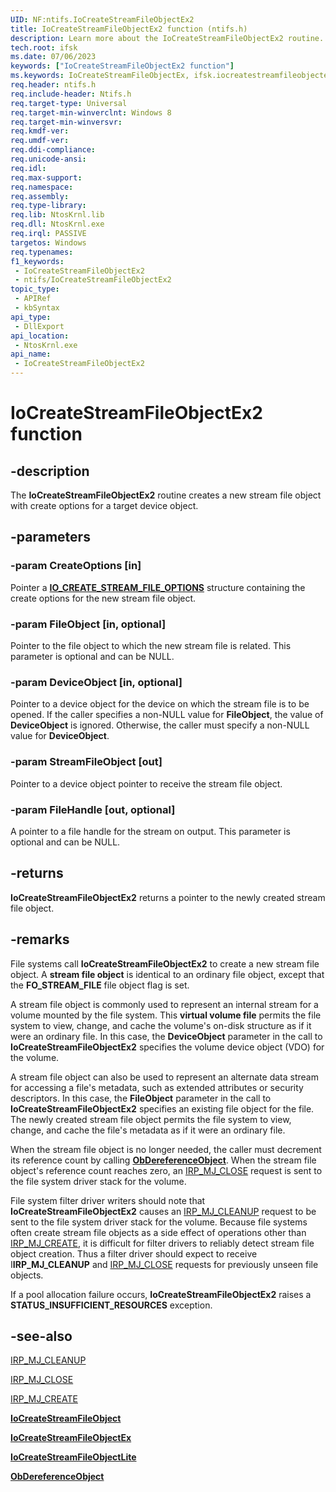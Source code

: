 ```yaml
---
UID: NF:ntifs.IoCreateStreamFileObjectEx2
title: IoCreateStreamFileObjectEx2 function (ntifs.h)
description: Learn more about the IoCreateStreamFileObjectEx2 routine.
tech.root: ifsk
ms.date: 07/06/2023
keywords: ["IoCreateStreamFileObjectEx2 function"]
ms.keywords: IoCreateStreamFileObjectEx, ifsk.iocreatestreamfileobjectex2, ntifs/IoCreateStreamFileObjectEx
req.header: ntifs.h
req.include-header: Ntifs.h
req.target-type: Universal
req.target-min-winverclnt: Windows 8
req.target-min-winversvr: 
req.kmdf-ver: 
req.umdf-ver: 
req.ddi-compliance: 
req.unicode-ansi: 
req.idl: 
req.max-support: 
req.namespace: 
req.assembly: 
req.type-library: 
req.lib: NtosKrnl.lib
req.dll: NtosKrnl.exe
req.irql: PASSIVE
targetos: Windows
req.typenames: 
f1_keywords:
 - IoCreateStreamFileObjectEx2
 - ntifs/IoCreateStreamFileObjectEx2
topic_type:
 - APIRef
 - kbSyntax
api_type:
 - DllExport
api_location:
 - NtosKrnl.exe
api_name:
 - IoCreateStreamFileObjectEx2
---
```


# IoCreateStreamFileObjectEx2 function

## -description

The **IoCreateStreamFileObjectEx2** routine creates a new stream file object with create options for a target device object.

## -parameters

### -param CreateOptions [in]

Pointer a [**IO_CREATE_STREAM_FILE_OPTIONS**](ns-ntifs-io_create_stream_file_options.md) structure containing the create options for the new stream file object.

### -param FileObject [in, optional]

Pointer to the file object to which the new stream file is related. This parameter is optional and can be NULL.

### -param DeviceObject [in, optional]

Pointer to a device object for the device on which the stream file is to be opened. If the caller specifies a non-NULL value for **FileObject**, the value of **DeviceObject** is ignored. Otherwise, the caller must specify a non-NULL value for **DeviceObject**.

### -param StreamFileObject [out]

Pointer to a device object pointer to receive the stream file object.

### -param FileHandle [out, optional]

A pointer to a file handle for the stream on output. This parameter is optional and can be NULL.

## -returns

**IoCreateStreamFileObjectEx2** returns a pointer to the newly created stream file object.

## -remarks

File systems call **IoCreateStreamFileObjectEx2** to create a new stream file object. A **stream file object** is identical to an ordinary file object, except that the **FO_STREAM_FILE** file object flag is set.

A stream file object is commonly used to represent an internal stream for a volume mounted by the file system. This **virtual volume file** permits the file system to view, change, and cache the volume's on-disk structure as if it were an ordinary file. In this case, the **DeviceObject** parameter in the call to **IoCreateStreamFileObjectEx2** specifies the volume device object (VDO) for the volume.

A stream file object can also be used to represent an alternate data stream for accessing a file's metadata, such as extended attributes or security descriptors. In this case, the **FileObject** parameter in the call to **IoCreateStreamFileObjectEx2** specifies an existing file object for the file. The newly created stream file object permits the file system to view, change, and cache the file's metadata as if it were an ordinary file.

When the stream file object is no longer needed, the caller must decrement its reference count by calling [**ObDereferenceObject**](../wdm/nf-wdm-obdereferenceobject.md). When the stream file object's reference count reaches zero, an [IRP_MJ_CLOSE](/windows-hardware/drivers/ifs/irp-mj-close) request is sent to the file system driver stack for the volume.

File system filter driver writers should note that **IoCreateStreamFileObjectEx2** causes an [IRP_MJ_CLEANUP](/windows-hardware/drivers/ifs/irp-mj-cleanup) request to be sent to the file system driver stack for the volume. Because file systems often create stream file objects as a side effect of operations other than [IRP_MJ_CREATE](/windows-hardware/drivers/ifs/irp-mj-create), it is difficult for filter drivers to reliably detect stream file object creation. Thus a filter driver should expect to receive I**IRP_MJ_CLEANUP** and [IRP_MJ_CLOSE](/windows-hardware/drivers/ifs/irp-mj-close) requests for previously unseen file objects.

If a pool allocation failure occurs, **IoCreateStreamFileObjectEx2** raises a **STATUS_INSUFFICIENT_RESOURCES** exception.

## -see-also

[IRP_MJ_CLEANUP](/windows-hardware/drivers/ifs/irp-mj-cleanup)

[IRP_MJ_CLOSE](/windows-hardware/drivers/ifs/irp-mj-close)

[IRP_MJ_CREATE](/windows-hardware/drivers/ifs/irp-mj-create)

[**IoCreateStreamFileObject**](nf-ntifs-iocreatestreamfileobject.md)

[**IoCreateStreamFileObjectEx**](nf-ntifs-iocreatestreamfileobjectex.md)

[**IoCreateStreamFileObjectLite**](nf-ntifs-iocreatestreamfileobjectlite.md)

[**ObDereferenceObject**](../wdm/nf-wdm-obdereferenceobject.md)
